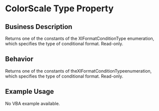 # ColorScale Type Property

## Business Description
Returns one of the constants of the XlFormatConditionType enumeration, which specifies the type of conditional format. Read-only.

## Behavior
Returns one of the constants of theXlFormatConditionTypeenumeration, which specifies the type of conditional format. Read-only.

## Example Usage
No VBA example available.